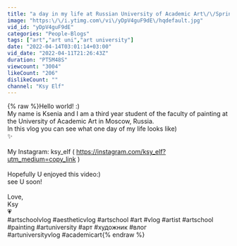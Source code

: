 ```yaml
---
title: "a day in my life at Russian University of Academic Art\/\/Spring VLOG🌿"
image: "https:\/\/i.ytimg.com\/vi\/yDpV4guF9dE\/hqdefault.jpg"
vid_id: "yDpV4guF9dE"
categories: "People-Blogs"
tags: ["art","art uni","art university"]
date: "2022-04-14T03:01:14+03:00"
vid_date: "2022-04-11T21:26:43Z"
duration: "PT5M48S"
viewcount: "3004"
likeCount: "206"
dislikeCount: ""
channel: "Ksy Elf"
---
```

{% raw %}Hello world! :) <br />My name is Ksenia and I am a third year student of the faculty of painting at the University of Academic Art in Moscow, Russia. <br />In this vlog you can see what one day of my life looks like) <br />✨<br /><br />My Instagram: ksy_elf ( <a rel="nofollow" target="blank" href="https://instagram.com/ksy_elf?utm_medium=copy_link">https://instagram.com/ksy_elf?utm_medium=copy_link</a> )<br /><br />Hopefully U enjoyed this video:) <br />see U soon!<br /><br />Love,<br />Ksy<br />💗<br /> #artschoolvlog #aestheticvlog #artschool #art #vlog #artist #artschool #painting #artuniversity #арт #художник #влог<br />#artuniversityvlog #academicart{% endraw %}
